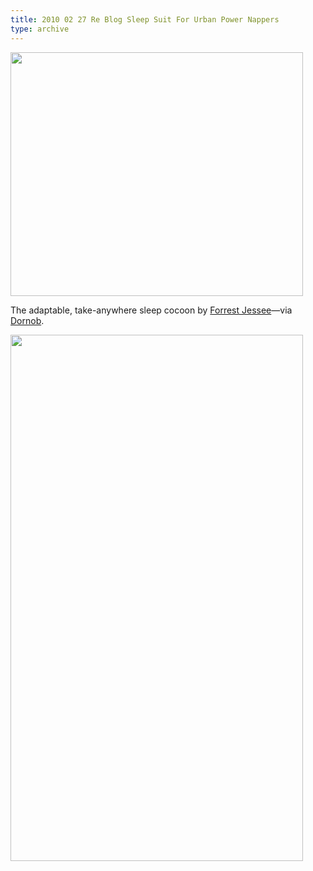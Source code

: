 ```yaml
---
title: 2010 02 27 Re Blog Sleep Suit For Urban Power Nappers
type: archive
---
```


<p><a href="http://ablersite.files.wordpress.com/2010/02/sleep-suit-clothing-bag.jpg"><img class="alignnone size-full wp-image-3986" title="sleep-suit-clothing-bag" src="{{ site.baseurl }}/uploads/sleep-suit-clothing-bag.jpg" alt="" width="468" height="390" /></a></p>
<p>The adaptable, take-anywhere sleep cocoon by <a href="http://www.forrestjessee.com/?p=1">Forrest Jessee</a>—via <a href="http://dornob.com/">Dornob</a>.</p>
<p><a href="http://ablersite.files.wordpress.com/2010/02/sleep-suit-in-action.jpg"><img class="alignnone size-full wp-image-3987" title="sleep-suit-in-action" src="{{ site.baseurl }}/uploads/sleep-suit-in-action.jpg" alt="" width="468" height="842" /></a></p>
